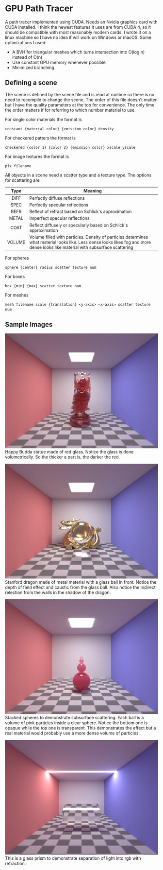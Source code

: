 GPU Path Tracer
===============
A path tracer implemented using CUDA. Needs an Nvidia graphics card with CUDA installed. I think the newest features it uses are from CUDA 4, so it should be compatible with most reasonably modern cards. I wrote it on a linux machine so I have no idea if will work on Windows or macOS. Some optimizations I used:

  * A BVH for triangular meshes which turns intersection into O(log n) instead of O(n)
  * Use constant GPU memory whenever possible
  * Minimized branching

## Defining a scene
The scene is defined by the scene file and is read at runtime so there is no need to recompile to change the scene. The order of this file doesn't matter but I have the quality parameters at the top for convenience. The only time the order matters if for referring to which number material to use.

For single color materials the format is 

    constant {material color} {emission color} density

For checkered patters the format is 

    checkered {color 1} {color 2} {emission color} xscale yscale

For image textures the format is 

    pix filename

All objects in a scene need a scatter type and a texture type. The options for scattering are 

| Type | Meaning |
|:----:|---------|
|DIFF|Perfectly diffuse reflections|
|SPEC|Perfectly specular reflections|
|REFR|Reflect of refract based on Schlick's approximation|
|METAL|Imperfect specular reflections|
|COAT|Reflect diffusely or specularly based on Schlick's approximation|
|VOLUME|Volume filled with particles. Density of particles determines what material looks like. Less dense looks likes fog and more dense looks like material with subsurface scattering|

For spheres 

    sphere {center} radius scatter texture num

For boxes 

    box {min} {max} scatter texture num

For meshes 

    mesh filename scale {translation} <y-axis> <x-axis> scatter texture num

## Sample Images

![Image](samples/glass_budda.png)
Happy Budda statue made of red glass. Notice the glass is done volumetrically. So the thicker a part is, the darker the red.

![Image](samples/dragon_with_glass.png)
Stanford dragon made of metal material with a glass ball in front. Notice the depth of field effect and caustic from the glass ball. Also notice the indirect relection from the walls in the shadow of the dragon.

![Image](samples/subsurface.png)
Stacked spheres to demonstrate subsurface scattering. Each ball is a volume of pink particles inside a clear sphere. Notice the bottom one is opaque while the top one is transparent. This demonstrates the effect but a real material would probably use a more dense volume of particles.

![Image](samples/prism.png)
This is a glass prism to demonstrate separation of light into rgb with refraction.
